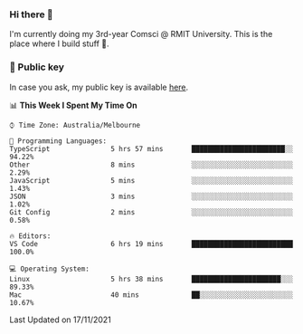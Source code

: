 ### Hi there 👋

I'm currently doing my 3rd-year Comsci @ RMIT University. This is the place where I build stuff 👀. 

### 🔑 Public key

In case you ask, my public key is available [here](https://public.auspham.dev/).

<!--START_SECTION:waka-->
📊 **This Week I Spent My Time On** 

```text
⌚︎ Time Zone: Australia/Melbourne

💬 Programming Languages: 
TypeScript               5 hrs 57 mins       ███████████████████████░░   94.22% 
Other                    8 mins              ░░░░░░░░░░░░░░░░░░░░░░░░░   2.29% 
JavaScript               5 mins              ░░░░░░░░░░░░░░░░░░░░░░░░░   1.43% 
JSON                     3 mins              ░░░░░░░░░░░░░░░░░░░░░░░░░   1.02% 
Git Config               2 mins              ░░░░░░░░░░░░░░░░░░░░░░░░░   0.58%

🔥 Editors: 
VS Code                  6 hrs 19 mins       █████████████████████████   100.0%

💻 Operating System: 
Linux                    5 hrs 38 mins       ██████████████████████░░░   89.33% 
Mac                      40 mins             ██░░░░░░░░░░░░░░░░░░░░░░░   10.67%

```


 Last Updated on 17/11/2021
<!--END_SECTION:waka-->

<!--
**rockmanvnx6/rockmanvnx6** is a ✨ _special_ ✨ repository because its `README.md` (this file) appears on your GitHub profile.

Here are some ideas to get you started:

- 🔭 I’m currently working on ...
- 🌱 I’m currently learning ...
- 👯 I’m looking to collaborate on ...
- 🤔 I’m looking for help with ...
- 💬 Ask me about ...
- 📫 How to reach me: ...
- 😄 Pronouns: ...
- ⚡ Fun fact: ...
-->
